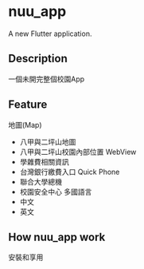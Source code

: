 # nuu_app

A new Flutter application.

## Description
一個未開完整個校園App
## Feature
地圖(Map)
  - 八甲與二坪山地圖
  - 八甲與二坪山校園內部位置
WebView
  - 學雜費相關資訊
  - 台灣銀行繳費入口
Quick Phone 
  - 聯合大學總機
  - 校園安全中心
多國語言
  - 中文
  - 英文
## How nuu_app work
安裝和享用
